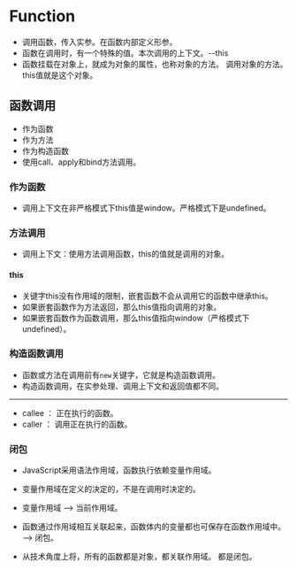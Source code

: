 # Function

* 调用函数，传入实参。在函数内部定义形参。
* 函数在调用时，有一个特殊的值。本次调用的上下文。--this
* 函数挂载在对象上，就成为对象的属性，也称对象的方法。 调用对象的方法。this值就是这个对象。


## 函数调用
* 作为函数
* 作为方法
* 作为构造函数
* 使用call、apply和bind方法调用。

### 作为函数
* 调用上下文在非严格模式下this值是window。严格模式下是undefined。

### 方法调用
* 调用上下文：使用方法调用函数，this的值就是调用的对象。


#### this
* 关键字this没有作用域的限制，嵌套函数不会从调用它的函数中继承this。
* 如果嵌套函数作为方法返回，那么this值指向调用的对象。
* 如果嵌套函数作为函数调用，那么this值指向window（严格模式下undefined）。


### 构造函数调用
* 函数或方法在调用前有`new`关键字，它就是构造函数调用。
* 构造函数调用，在实参处理、调用上下文和返回值都不同。

---
* callee ： 正在执行的函数。
* caller ： 调用正在执行的函数。


### 闭包
* JavaScript采用语法作用域，函数执行依赖变量作用域。
* 变量作用域在定义的决定的，不是在调用时决定的。
* 变量作用域 --> 当前作用域。
* 函数通过作用域相互关联起来，函数体内的变量都也可保存在函数作用域中。  --> 闭包。

* 从技术角度上将，所有的函数都是对象，都关联作用域。 都是闭包。

